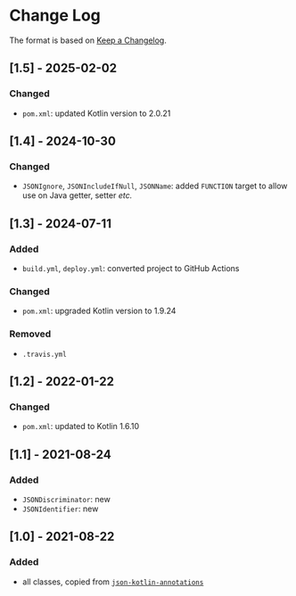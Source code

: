 # Change Log

The format is based on [Keep a Changelog](http://keepachangelog.com/).

## [1.5] - 2025-02-02
### Changed
- `pom.xml`: updated Kotlin version to 2.0.21

## [1.4] - 2024-10-30
### Changed
- `JSONIgnore`, `JSONIncludeIfNull`, `JSONName`: added `FUNCTION` target to allow use on Java getter, setter _etc._

## [1.3] - 2024-07-11
### Added
- `build.yml`, `deploy.yml`: converted project to GitHub Actions
### Changed
- `pom.xml`: upgraded Kotlin version to 1.9.24
### Removed
- `.travis.yml`

## [1.2] - 2022-01-22
### Changed
- `pom.xml`: updated to Kotlin 1.6.10

## [1.1] - 2021-08-24
### Added
- `JSONDiscriminator`: new
- `JSONIdentifier`: new

## [1.0] - 2021-08-22
### Added
- all classes, copied from [`json-kotlin-annotations`](https://github.com/pwall567/json-kotlin-annotations)
